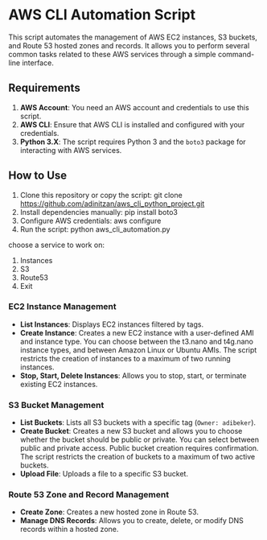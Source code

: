 # AWS CLI Automation Script

This script automates the management of AWS EC2 instances, S3 buckets, and Route 53 hosted zones and records. It allows you to perform several common tasks related to these AWS services through a simple command-line interface.

## Requirements

1. **AWS Account**: You need an AWS account and credentials to use this script.
2. **AWS CLI**: Ensure that AWS CLI is installed and configured with your credentials.
3. **Python 3.X**: The script requires Python 3 and the `boto3` package for interacting with AWS services.

## How to Use

1. Clone this repository or copy the script: git clone https://github.com/adinitzan/aws_cli_python_project.git
2. Install dependencies manually: pip install boto3
3. Configure AWS credentials: aws configure
4. Run the script: python aws_cli_automation.py

choose a service to work on:
1. Instances
2. S3
3. Route53
4. Exit

### EC2 Instance Management

- **List Instances**: Displays EC2 instances filtered by tags.
- **Create Instance**: Creates a new EC2 instance with a user-defined AMI and instance type. You can choose between the t3.nano and t4g.nano instance types, and between Amazon Linux or Ubuntu AMIs. The script restricts the creation of instances to a maximum of two running instances.
- **Stop, Start, Delete Instances**: Allows you to stop, start, or terminate existing EC2 instances.

### S3 Bucket Management

- **List Buckets**: Lists all S3 buckets with a specific tag (`Owner: adibeker`).
- **Create Bucket**: Creates a new S3 bucket and allows you to choose whether the bucket should be public or private. You can select between public and private access. Public bucket creation requires confirmation. The script restricts the creation of buckets to a maximum of two active buckets.
- **Upload File**: Uploads a file to a specific S3 bucket.

### Route 53 Zone and Record Management

- **Create Zone**: Creates a new hosted zone in Route 53.
- **Manage DNS Records**: Allows you to create, delete, or modify DNS records within a hosted zone.
